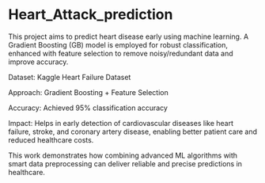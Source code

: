 # Heart_Attack_prediction
This project aims to predict heart disease early using machine learning. A Gradient Boosting (GB) model is employed for robust classification, enhanced with feature selection to remove noisy/redundant data and improve accuracy.

Dataset: Kaggle Heart Failure Dataset

Approach: Gradient Boosting + Feature Selection

Accuracy: Achieved 95% classification accuracy

Impact: Helps in early detection of cardiovascular diseases like heart failure, stroke, and coronary artery disease, enabling better patient care and reduced healthcare costs.

This work demonstrates how combining advanced ML algorithms with smart data preprocessing can deliver reliable and precise predictions in healthcare.
